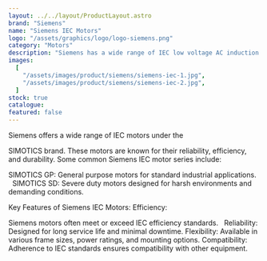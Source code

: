 ```yaml
---
layout: ../../layout/ProductLayout.astro
brand: "Siemens"
name: "Siemens IEC Motors"
logo: "/assets/graphics/logo/logo-siemens.png"
category: "Motors"
description: "Siemens has a wide range of IEC low voltage AC induction motors up to 4MW."
images:
  [
    "/assets/images/product/siemens/siemens-iec-1.jpg",
    "/assets/images/product/siemens/siemens-iec-2.jpg",
  ]
stock: true
catalogue:
featured: false
---
```


Siemens offers a wide range of IEC motors under the

SIMOTICS brand. These motors are known for their reliability, efficiency, and durability. Some common Siemens IEC motor series include:

SIMOTICS GP: General purpose motors for standard industrial applications.  
SIMOTICS SD: Severe duty motors designed for harsh environments and demanding conditions.

Key Features of Siemens IEC Motors:
Efficiency:

Siemens motors often meet or exceed IEC efficiency standards.  
Reliability: Designed for long service life and minimal downtime.
Flexibility: Available in various frame sizes, power ratings, and mounting options.
Compatibility: Adherence to IEC standards ensures compatibility with other equipment.
